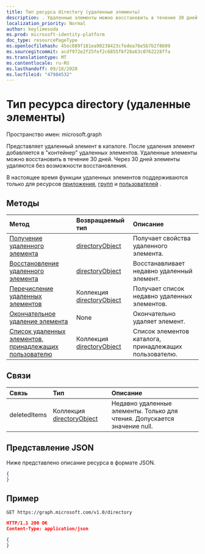 ```yaml
---
title: Тип ресурса directory (удаленные элементы)
description: . Удаленные элементы можно восстановить в течение 30 дней. Через 30 дней элементы удаляются без возможности восстановления.
localization_priority: Normal
author: keylimesoda
ms.prod: microsoft-identity-platform
doc_type: resourcePageType
ms.openlocfilehash: 45ec089f181ea90238423cfedea76e5b7b2f8609
ms.sourcegitcommit: acdf972e2f25fef2c6855f6f28a63c0762228ffa
ms.translationtype: MT
ms.contentlocale: ru-RU
ms.lasthandoff: 09/18/2020
ms.locfileid: "47984532"
---
```

# <a name="directory-resource-type-deleted-items"></a>Тип ресурса directory (удаленные элементы)

Пространство имен: microsoft.graph

Представляет удаленный элемент в каталоге. После удаления элемент добавляется в "контейнер" удаленных элементов. Удаленные элементы можно восстановить в течение 30 дней. Через 30 дней элементы удаляются без возможности восстановления.

В настоящее время функции удаленных элементов поддерживаются только для ресурсов [приложения](application.md), [групп](group.md) и [пользователей](user.md) .

## <a name="methods"></a>Методы

| Метод         | Возвращаемый тип | Описание |
|:---------------|:------------|:------------|
|[Получение удаленного элемента](../api/directory-deleteditems-get.md) | [directoryObject](directoryobject.md) | Получает свойства удаленного элемента. |
|[Восстановление удаленного элемента](../api/directory-deleteditems-restore.md) |[directoryObject](directoryobject.md)| Восстанавливает недавно удаленный элемент. |
|[Перечисление удаленных элементов](../api/directory-deleteditems-list.md) |Коллекция [directoryObject](directoryobject.md)| Получает список недавно удаленных элементов. |
|[Окончательное удаление элемента](../api/directory-deleteditems-delete.md) | None | Окончательно удаляет элемент. |
|[Список удаленных элементов, принадлежащих пользователю](../api/directory-deleteditems-user-owned.md) | Коллекция [directoryObject](directoryobject.md) | Список элементов каталога, принадлежащих пользователю. |

## <a name="relationships"></a>Связи
| Связь | Тип   |Описание|
|:---------------|:--------|:----------|
|deletedItems|Коллекция [directoryObject](directoryobject.md)| Недавно удаленные элементы. Только для чтения. Допускается значение null.|

## <a name="json-representation"></a>Представление JSON
Ниже представлено описание ресурса в формате JSON.

<!-- {
  "blockType": "resource",
  "baseType": "microsoft.graph.entity",
  "@odata.type": "microsoft.graph.directory"
}-->

```json
{
}
```

## <a name="example"></a>Пример

<!--{"blockType": "request"}-->
```http
GET https://graph.microsoft.com/v1.0/directory
```

<!--{"blockType": "response", "truncated": true, "@odata.type": "microsoft.graph.directory"}-->
```json
HTTP/1.1 200 OK
Content-Type: application/json

{
}
```


<!-- uuid: 8fcb5dbc-d5aa-4681-8e31-b001d5168d79
2015-10-25 14:57:30 UTC -->
<!-- {
  "type": "#page.annotation",
  "description": "directory resource",
  "keywords": "",
  "section": "documentation",
  "tocPath": ""
}-->

